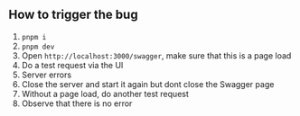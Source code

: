 ## How to trigger the bug

1. `pnpm i`
2. `pnpm dev`
3. Open `http://localhost:3000/swagger`, make sure that this is a page load
4. Do a test request via the UI
5. Server errors
6. Close the server and start it again but dont close the Swagger page
7. Without a page load, do another test request
8. Observe that there is no error
